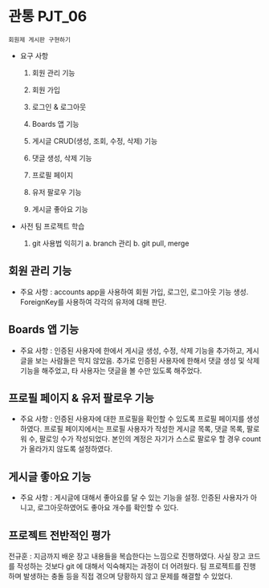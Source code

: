 # 관통 PJT_06

`회원제 게시판 구현하기`

- 요구 사항

  1. 회원 관리 기능

    1. 회원 가입
    2. 로그인 & 로그아웃

  2. Boards 앱 기능
    
    1. 게시글 CRUD(생성, 조회, 수정, 삭제) 기능
    2. 댓글 생성, 삭제 기능

  3. 프로필 페이지
  4. 유저 팔로우 기능
  5. 게시글 좋아요 기능

- 사전 팀 프로젝트 학습

  1. git 사용법 익히기
     a. branch 관리
     b. git pull, merge 

## 회원 관리 기능

- 주요 사항 : accounts app을 사용하여 회원 가입, 로그인, 로그아웃 기능 생성. ForeignKey를 사용하여 각각의 유저에 대해 판단.

## Boards 앱 기능

- 주요 사항 : 인증된 사용자에 한에서 게시글 생성, 수정, 삭제 기능을 추가하고, 게시글을 보는 사람들은 막지 않았음. 추가로 인증된 사용자에 한해서 댓글 생성 및 삭제 기능을 해주었고, 타 사용자는 댓글을 볼 수만 있도록 해주었다.

## 프로필 페이지 & 유저 팔로우 기능

- 주요 사항 : 인증된 사용자에 대한 프로필을 확인할 수 있도록 프로필 페이지를 생성하였다. 프로필 페이지에서는 프로필 사용자가 작성한 게시글 목록, 댓글 목록, 팔로워 수, 팔로잉 수가 작성되었다. 본인의 계정은 자기가 스스로 팔로우 할 경우 count가 올라가지 않도록 설정하였다. 

## 게시글 좋아요 기능

- 주요 사항 : 게시글에 대해서 좋아요를 달 수 있는 기능을 설정. 인증된 사용자가 아니고, 로그아웃하였어도 좋아요 개수를 확인할 수 있다.


## 프로젝트 전반적인 평가

전규훈 : 지금까지 배운 장고 내용들을 복습한다는 느낌으로 진행하였다. 사실 장고 코드를 작성하는 것보다 git 에 대해서 익숙해지는 과정이 더 어려웠다. 팀 프로젝트를 진행하며 발생하는 충돌 등을 직접 겪으며 당황하지 않고 문제를 해결할 수 있었다. 

